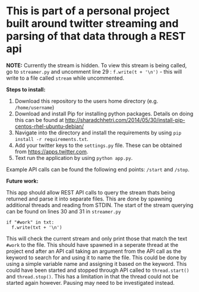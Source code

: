 # This is part of a personal project built around twitter streaming and parsing of that data through a REST api

**NOTE:**
  Currently the stream is hidden. To view this stream is being called, go to `streamer.py` and uncomment line 29 : `f.write(t + '\n')` - this will write to a file called `stream` while uncommented.

**Steps to install:**
  1. Download this repository to the users home directory (e.g. `/home/username`)
  2. Download and install Pip for installing python packages. Details on doing this can be found at http://sharadchhetri.com/2014/05/30/install-pip-centos-rhel-ubuntu-debian/
  3. Navigate into the directory and install the requirements by using `pip install -r requirements.txt`.
  4. Add your twitter keys to the `settings.py` file. These can be obtained from https://apps.twitter.com.
  5. Text run the application by using `python app.py`.


Example API calls can be found the following end points: `/start` and `/stop`. 


**Future work:**

This app should allow REST API calls to query the stream thats being returned and parse it into separate files. This are done by spawning additional threads and reading from STDIN. The start of the stream querying can be found on lines 30 and 31 in `streamer.py`

```
if "#work" in txt:
  f.write(txt + '\n')
```

This will check the current stream and only print those that match the text `#work` to the file. This should have spawned in a seperate thread at the project end after an API call taking an argument from the API call as the keyword to search for and using it to name the file. This could be done by using a simple variable name and assigning it based on the keyword. This could have been started and stopped through API called to `thread.start()` and `thread.stop()`. This has a limitation in that the thread could not be started again however. Pausing may need to be investigated instead.
